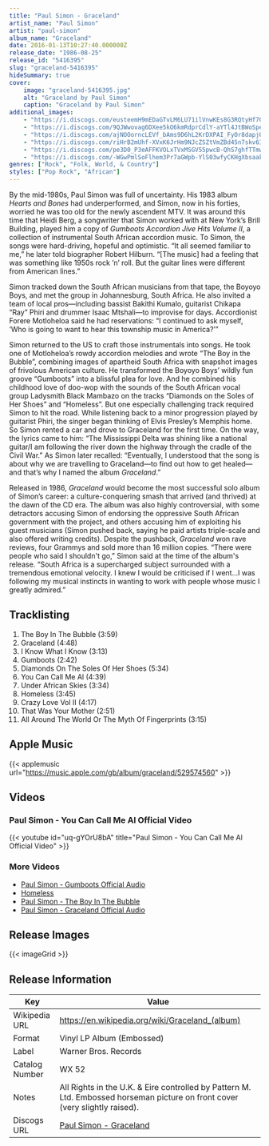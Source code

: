 ```yaml
---
title: "Paul Simon - Graceland"
artist_name: "Paul Simon"
artist: "paul-simon"
album_name: "Graceland"
date: 2016-01-13T10:27:40.000000Z
release_date: "1986-08-25"
release_id: "5416395"
slug: "graceland-5416395"
hideSummary: true
cover:
    image: "graceland-5416395.jpg"
    alt: "Graceland by Paul Simon"
    caption: "Graceland by Paul Simon"
additional_images:
    - "https://i.discogs.com/eusteemH9mEDaGTvLM6LU71ilVnwKEs8G3RQtyHf700/rs:fit/g:sm/q:90/h:591/w:595/czM6Ly9kaXNjb2dz/LWRhdGFiYXNlLWlt/YWdlcy9SLTU0MTYz/OTUtMTM5MjgxMzQy/Ny01NzM2LmpwZWc.jpeg"
    - "https://i.discogs.com/9QJWwovag6DXee5kO6kmRdprCdlY-aYTl4JtBWoSpec/rs:fit/g:sm/q:90/h:593/w:595/czM6Ly9kaXNjb2dz/LWRhdGFiYXNlLWlt/YWdlcy9SLTU0MTYz/OTUtMTM5MjgxMzQz/Ny0zNDgyLmpwZWc.jpeg"
    - "https://i.discogs.com/ajNOOorncLEVf_bAms9D6hL2KrDXPAI_FyOr8dapjO4/rs:fit/g:sm/q:90/h:583/w:595/czM6Ly9kaXNjb2dz/LWRhdGFiYXNlLWlt/YWdlcy9SLTU0MTYz/OTUtMTM5MjgxMzQ0/OS04MjkwLmpwZWc.jpeg"
    - "https://i.discogs.com/riHrB2mUhf-XVxK6JrHm9NJcZSZtVmZBd45n7skv6Ik/rs:fit/g:sm/q:90/h:583/w:595/czM6Ly9kaXNjb2dz/LWRhdGFiYXNlLWlt/YWdlcy9SLTU0MTYz/OTUtMTM5MjgxMzQ1/OC01MzE5LmpwZWc.jpeg"
    - "https://i.discogs.com/pe3D0_P3eAFFKVOLxTVxMSGV55pwcB-QhS7ghfTTmwk/rs:fit/g:sm/q:90/h:588/w:595/czM6Ly9kaXNjb2dz/LWRhdGFiYXNlLWlt/YWdlcy9SLTU0MTYz/OTUtMTM5MjgxMzQ4/OC00NTM5LmpwZWc.jpeg"
    - "https://i.discogs.com/-WGwPmlSoFlhem3Pr7aGWpb-YlS03wfyCKHgXbsaako/rs:fit/g:sm/q:90/h:586/w:595/czM6Ly9kaXNjb2dz/LWRhdGFiYXNlLWlt/YWdlcy9SLTU0MTYz/OTUtMTM5MjgxMzQ4/Ni04NDU5LmpwZWc.jpeg"
genres: ["Rock", "Folk, World, & Country"]
styles: ["Pop Rock", "African"]
---
```


By the mid-1980s, Paul Simon was full of uncertainty. His 1983 album <i>Hearts and Bones</i> had underperformed, and Simon, now in his forties, worried he was too old for the newly ascendent MTV. It was around this time that Heidi Berg, a songwriter that Simon worked with at New York’s Brill Building, played him a copy of <i>Gumboots Accordion Jive Hits Volume II</i>, a collection of instrumental South African accordion music. To Simon, the songs were hard-driving, hopeful and optimistic. “It all seemed familiar to me,” he later told biographer Robert Hilburn. “[The music] had a feeling that was something like 1950s rock ’n’ roll. But the guitar lines were different from American lines.”

Simon tracked down the South African musicians from that tape, the Boyoyo Boys, and met the group in Johannesburg, South Africa. He also invited a team of local pros—including bassist Bakithi Kumalo, guitarist Chikapa “Ray” Phiri and drummer Isaac Mtshali—to improvise for days. Accordionist Forere Motloheloa said he had reservations: “I continued to ask myself, ‘Who is going to want to hear this township music in America?’”

Simon returned to the US to craft those instrumentals into songs. He took one of Motloheloa’s rowdy accordion melodies and wrote “The Boy in the Bubble”, combining images of apartheid South Africa with snapshot images of frivolous American culture. He transformed the Boyoyo Boys’ wildly fun groove “Gumboots” into a blissful plea for love. And he combined his childhood love of doo-wop with the sounds of the South African vocal group Ladysmith Black Mambazo on the tracks “Diamonds on the Soles of Her Shoes” and “Homeless”. But one especially challenging track required Simon to hit the road. While listening back to a minor progression played by guitarist Phiri, the singer began thinking of Elvis Presley’s Memphis home. So Simon rented a car and drove to Graceland for the first time. On the way, the lyrics came to him: “The Mississippi Delta was shining like a national guitar/I am following the river down the highway through the cradle of the Civil War.” As Simon later recalled: “Eventually, I understood that the song is about why we are travelling to Graceland—to find out how to get healed—and that’s why I named the album <i>Graceland</i>.”

Released in 1986, <i>Graceland</i> would become the most successful solo album of Simon’s career: a culture-conquering smash that arrived (and thrived) at the dawn of the CD era. The album was also highly controversial, with some detractors accusing Simon of endorsing the oppressive South African government with the project, and others accusing him of exploiting his guest musicians (Simon pushed back, saying he paid artists triple-scale and also offered writing credits). Despite the pushback, <i>Graceland</i> won rave reviews, four Grammys and sold more than 16 million copies. “There were people who said I shouldn't go,” Simon said at the time of the album's release. “South Africa is a supercharged subject surrounded with a tremendous emotional velocity. I knew I would be criticised if I went…I was following my musical instincts in wanting to work with people whose music I greatly admired.”
        
        
    


## Tracklisting
1. The Boy In The Bubble (3:59)
2. Graceland (4:48)
3. I Know What I Know (3:13)
4. Gumboots (2:42)
5. Diamonds On The Soles Of Her Shoes (5:34)
6. You Can Call Me Al (4:39)
7. Under African Skies (3:34)
8. Homeless (3:45)
9. Crazy Love Vol II (4:17)
10. That Was Your Mother (2:51)
11. All Around The World Or The Myth Of Fingerprints (3:15)

## Apple Music
{{< applemusic url="https://music.apple.com/gb/album/graceland/529574560" >}}<br>


## Videos
### Paul Simon - You Can Call Me Al Official Video
{{< youtube id="uq-gYOrU8bA" title="Paul Simon - You Can Call Me Al Official Video" >}}<br>
### More Videos

- [Paul Simon - Gumboots Official Audio](https://www.youtube.com/watch?v=L-AQTtXUxYU)
- [Homeless](https://www.youtube.com/watch?v=Cb04PK_oTlM)
- [Paul Simon - The Boy In The Bubble](https://www.youtube.com/watch?v=Uy5T6s25XK4)
- [Paul Simon - Graceland Official Audio](https://www.youtube.com/watch?v=GP6a-7MP91g)

## Release Images
{{< imageGrid >}}

## Release Information
|  Key           | Value                                                |
| ---------------| ---------------------------------------------------- |
| Wikipedia URL | https://en.wikipedia.org/wiki/Graceland_(album) |
| Format         | Vinyl LP Album (Embossed) |
| Label          | Warner Bros. Records |
| Catalog Number | WX 52 |
| Notes | All Rights in the U.K. & Eire controlled by Pattern M. Ltd. Embossed horseman picture on front cover (very slightly raised). |
| Discogs URL    | [Paul Simon - Graceland](https://www.discogs.com/release/5416395-Paul-Simon-Graceland) |